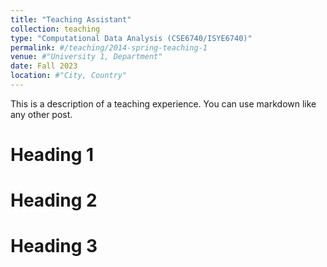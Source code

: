 ```yaml
---
title: "Teaching Assistant"
collection: teaching
type: "Computational Data Analysis (CSE6740/ISYE6740)"
permalink: #/teaching/2014-spring-teaching-1
venue: #"University 1, Department"
date: Fall 2023
location: #"City, Country"
---
```


This is a description of a teaching experience. You can use markdown like any other post.

Heading 1
======

Heading 2
======

Heading 3
======
